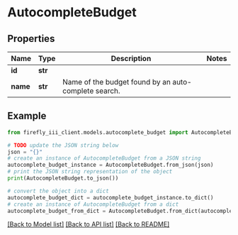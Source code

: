 # AutocompleteBudget


## Properties

Name | Type | Description | Notes
------------ | ------------- | ------------- | -------------
**id** | **str** |  | 
**name** | **str** | Name of the budget found by an auto-complete search. | 

## Example

```python
from firefly_iii_client.models.autocomplete_budget import AutocompleteBudget

# TODO update the JSON string below
json = "{}"
# create an instance of AutocompleteBudget from a JSON string
autocomplete_budget_instance = AutocompleteBudget.from_json(json)
# print the JSON string representation of the object
print(AutocompleteBudget.to_json())

# convert the object into a dict
autocomplete_budget_dict = autocomplete_budget_instance.to_dict()
# create an instance of AutocompleteBudget from a dict
autocomplete_budget_from_dict = AutocompleteBudget.from_dict(autocomplete_budget_dict)
```
[[Back to Model list]](../README.md#documentation-for-models) [[Back to API list]](../README.md#documentation-for-api-endpoints) [[Back to README]](../README.md)


